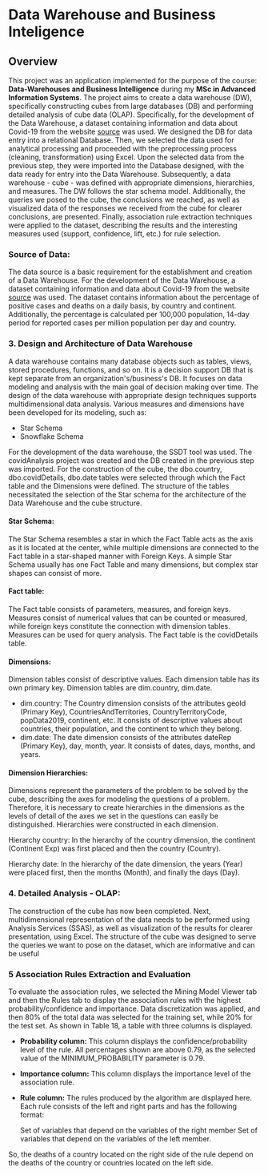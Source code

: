 # Data Warehouse and Business Inteligence

## Overview
This project was an application implemented for the purpose of the course: **Data-Warehouses and Business Intelligence** during my **MSc in Advanced Information Systems**.
The project aims to create a data warehouse (DW), specifically constructing cubes from large databases (DB) and performing detailed analysis of cube data (OLAP). Specifically, for the development of the Data Warehouse, a dataset containing information and data about Covid-19 from the website [source](https://www.ecdc.europa.eu/en/publications-data/data-national-14-day-notification-rate-covid-19) was used. We designed the DB for data entry into a relational Database. Then, we selected the data used for analytical processing and proceeded with the preprocessing process (cleaning, transformation) using Excel. Upon the selected data from the previous step, they were imported into the Database designed, with the data ready for entry into the Data Warehouse. Subsequently, a data warehouse - cube - was defined with appropriate dimensions, hierarchies, and measures. The DW follows the star schema model. Additionally, the queries we posed to the cube, the conclusions we reached, as well as visualized data of the responses we received from the cube for clearer conclusions, are presented. Finally, association rule extraction techniques were applied to the dataset, describing the results and the interesting measures used (support, confidence, lift, etc.) for rule selection.

### Source of Data:
The data source is a basic requirement for the establishment and creation of a Data Warehouse. For the development of the Data Warehouse, a dataset containing information and data about Covid-19 from the website [source](https://www.ecdc.europa.eu/en/publications-data/data-national-14-day-notification-rate-covid-19) was used. The dataset contains information about the percentage of positive cases and deaths on a daily basis, by country and continent. Additionally, the percentage is calculated per 100,000 population, 14-day period for reported cases per million population per day and country.

### 3. Design and Architecture of Data Warehouse
A data warehouse contains many database objects such as tables, views, stored procedures, functions, and so on. It is a decision support DB that is kept separate from an organization's/business's DB. It focuses on data modeling and analysis with the main goal of decision making over time.
The design of the data warehouse with appropriate design techniques supports multidimensional data analysis. Various measures and dimensions have been developed for its modeling, such as:
- Star Schema
- Snowflake Schema

For the development of the data warehouse, the SSDT tool was used. The covidAnalysis project was created and the DB created in the previous step was imported. For the construction of the cube, the dbo.country, dbo.covidDetails, dbo.date tables were selected through which the Fact table and the Dimensions were defined. The structure of the tables necessitated the selection of the Star schema for the architecture of the Data Warehouse and the cube structure.

#### Star Schema:
The Star Schema resembles a star in which the Fact Table acts as the axis as it is located at the center, while multiple dimensions are connected to the Fact table in a star-shaped manner with Foreign Keys. A simple Star Schema usually has one Fact Table and many dimensions, but complex star shapes can consist of more.

#### Fact table:
The Fact table consists of parameters, measures, and foreign keys. Measures consist of numerical values that can be counted or measured, while foreign keys constitute the connection with dimension tables. Measures can be used for query analysis. The Fact table is the covidDetails table.

#### Dimensions:
Dimension tables consist of descriptive values. Each dimension table has its own primary key. Dimension tables are dim.country, dim.date.
- dim.country: The Country dimension consists of the attributes geoId (Primary Key), CountriesAndTerritories, CountryTerritoryCode, popData2019, continent, etc. It consists of descriptive values about countries, their population, and the continent to which they belong.
- dim.date: The date dimension consists of the attributes dateRep (Primary Key), day, month, year. It consists of dates, days, months, and years.

#### Dimension Hierarchies:
Dimensions represent the parameters of the problem to be solved by the cube, describing the axes for modeling the questions of a problem. Therefore, it is necessary to create hierarchies in the dimensions as the levels of detail of the axes we set in the questions can easily be distinguished. Hierarchies were constructed in each dimension.

Hierarchy country: In the hierarchy of the country dimension, the continent (Continent Exp) was first placed and then the country (Country).

Hierarchy date: In the hierarchy of the date dimension, the years (Year) were placed first, then the months (Month), and finally the days (Day).

### 4. Detailed Analysis - OLAP:
The construction of the cube has now been completed. Next, multidimensional representation of the data needs to be performed using Analysis Services (SSAS), as well as visualization of the results for clearer presentation, using Excel. The structure of the cube was designed to serve the queries we want to pose on the dataset, which are informative and can be useful

### 5 Association Rules Extraction and Evaluation

To evaluate the association rules, we selected the Mining Model Viewer tab and then the Rules tab to display the association rules with the highest probability/confidence and importance. Data discretization was applied, and then 80% of the total data was selected for the training set, while 20% for the test set. As shown in Table 18, a table with three columns is displayed.

- **Probability column:** This column displays the confidence/probability level of the rule. All percentages shown are above 0.79, as the selected value of the MINIMUM_PROBABILITY parameter is 0.79.

- **Importance column:** This column displays the importance level of the association rule.

- **Rule column:** The rules produced by the algorithm are displayed here. Each rule consists of the left and right parts and has the following format:

   Set of variables that depend on the variables of the right member     Set of variables that depend on the variables of the left member.

So, the deaths of a country located on the right side of the rule depend on the deaths of the country or countries located on the left side.
